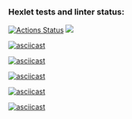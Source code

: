 ### Hexlet tests and linter status:
[![Actions Status](https://github.com/SidorovVladimir/frontend-project-44/workflows/hexlet-check/badge.svg)](https://github.com/SidorovVladimir/frontend-project-44/actions)
<a href="https://codeclimate.com/github/SidorovVladimir/Mind-Games/maintainability"><img src="https://api.codeclimate.com/v1/badges/b0bc7734ef7f3930d8f3/maintainability" /></a>

[![asciicast](https://asciinema.org/a/et3Q01t1jPaeFXVBAg0bukauh.svg)](https://asciinema.org/a/et3Q01t1jPaeFXVBAg0bukauh)

[![asciicast](https://asciinema.org/a/6rDefAWq3Qm84ZWt5uEOZy49e.svg)](https://asciinema.org/a/6rDefAWq3Qm84ZWt5uEOZy49e)

[![asciicast](https://asciinema.org/a/oYmo0oRGqZwJIacQbTXtr29rK.svg)](https://asciinema.org/a/oYmo0oRGqZwJIacQbTXtr29rK)

[![asciicast](https://asciinema.org/a/dqszofphQlNuWVJXnMb9Vy1TF.svg)](https://asciinema.org/a/dqszofphQlNuWVJXnMb9Vy1TF)

[![asciicast](https://asciinema.org/a/lcZIiC62kr5V2nuffKZAUnKEz.svg)](https://asciinema.org/a/lcZIiC62kr5V2nuffKZAUnKEz)